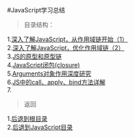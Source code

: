 #JavaScript学习总结

>目录结构：  

1.[深入了解JavaScript，从作用域链开始（1）](https://github.com/dandelion936/studyNotes/blob/master/JavaScript/%E8%BF%9B%E9%98%B6/%E6%B7%B1%E5%85%A5%E4%BA%86%E8%A7%A3JavaScript%EF%BC%8C%E4%BB%8E%E4%BD%9C%E7%94%A8%E5%9F%9F%E9%93%BE%E5%BC%80%E5%A7%8B%EF%BC%881%EF%BC%89.md)  
2.[深入了解JavaScript，优化作用域链（2）](https://github.com/dandelion936/studyNotes/blob/master/JavaScript/%E8%BF%9B%E9%98%B6/%E6%B7%B1%E5%85%A5%E4%BA%86%E8%A7%A3JavaScript%EF%BC%8C%E4%BC%98%E5%8C%96%E4%BD%9C%E7%94%A8%E5%9F%9F%E9%93%BE%EF%BC%882%EF%BC%89.md)  
3.[JS的原型和原型链](https://github.com/dandelion936/studyNotes/blob/master/JavaScript/%E8%BF%9B%E9%98%B6/JS%E7%9A%84%E5%8E%9F%E5%9E%8B%E5%92%8C%E5%8E%9F%E5%9E%8B%E9%93%BE.md)  
4.[JavaScript闭包(closure)](https://github.com/dandelion936/studyNotes/blob/master/JavaScript/%E8%BF%9B%E9%98%B6/JavaScript%E9%97%AD%E5%8C%85(closure).md)  
5.[Arguments对象作用深度研究](https://github.com/dandelion936/studyNotes/blob/master/JavaScript/%E8%BF%9B%E9%98%B6/Arguments%E5%AF%B9%E8%B1%A1%E4%BD%9C%E7%94%A8%E6%B7%B1%E5%BA%A6%E7%A0%94%E7%A9%B6.md)  
6.[JS中的call、apply、bind方法详解](https://github.com/dandelion936/studyNotes/blob/master/JavaScript/%E8%BF%9B%E9%98%B6/JS%E4%B8%AD%E7%9A%84call%E3%80%81apply%E3%80%81bind%E6%96%B9%E6%B3%95%E8%AF%A6%E8%A7%A3.md)  
7.  

> 返回 
 
1.[后退到根目录](https://github.com/dandelion936/studyNotes/blob/master/README.md)  
2.[后退到JavaScript目录](https://github.com/dandelion936/studyNotes/blob/master/JavaScript/README.md)

